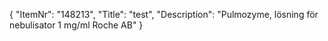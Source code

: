 {
  "ItemNr": "148213",
  "Title": "test",
  "Description": "Pulmozyme, lösning för nebulisator 1 mg/ml Roche AB"
}